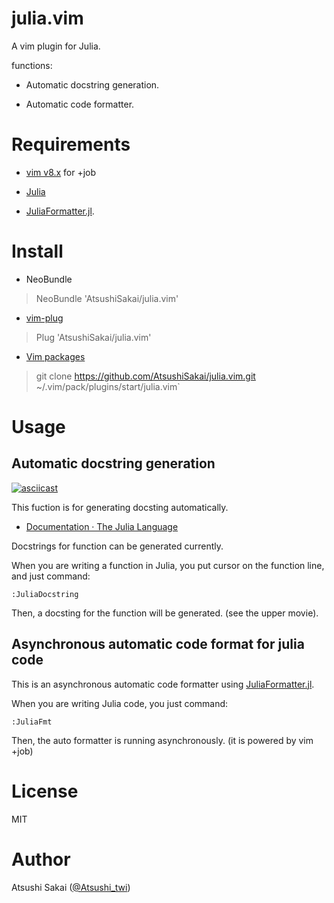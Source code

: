 # julia.vim

A vim plugin for Julia.

functions:

- Automatic docstring generation.

- Automatic code formatter. 

# Requirements

- [vim v8.x](http://www.vim.org/) for +job

- [Julia](https://julialang.org/)

- [JuliaFormatter.jl](https://github.com/domluna/JuliaFormatter.jl).


# Install

- NeoBundle

> NeoBundle 'AtsushiSakai/julia.vim'

- [vim-plug](https://github.com/junegunn/vim-plug)

> Plug 'AtsushiSakai/julia.vim'

- [Vim packages](http://vimhelp.appspot.com/repeat.txt.html#packages)

> git clone https://github.com/AtsushiSakai/julia.vim.git ~/.vim/pack/plugins/start/julia.vim`

 
# Usage

## Automatic docstring generation

[![asciicast](https://asciinema.org/a/UOw88Y8sbLtu8zppifiWr2JWW.svg)](https://asciinema.org/a/UOw88Y8sbLtu8zppifiWr2JWW)

This fuction is for generating docsting automatically.

- [Documentation · The Julia Language](https://docs.julialang.org/en/v1/manual/documentation/index.html) 

Docstrings for function can be generated currently. 

When you are writing a function in Julia, you put cursor on the function line, and just command:

```
:JuliaDocstring
```

Then, a docsting for the function will be generated. (see the upper movie).


## Asynchronous automatic code format for julia code

This is an asynchronous automatic code formatter using [JuliaFormatter.jl](https://github.com/domluna/JuliaFormatter.jl).

When you are writing Julia code, you just command:

```
:JuliaFmt
```

Then, the auto formatter is running asynchronously. (it is powered by vim +job) 

# License 

MIT

# Author

Atsushi Sakai ([@Atsushi_twi](https://twitter.com/Atsushi_twi))

